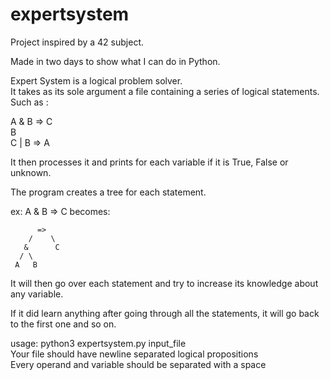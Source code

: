# expertsystem

Project inspired by a 42 subject.

Made in two days to show what I can do in Python.

Expert System is a logical problem solver.\
It takes as its sole argument a file containing a series of logical statements.\
Such as :

A & B => C\
B\
C | B => A

It then processes it and prints for each variable if it is True, False or unknown.

The program creates a tree for each statement.

ex: A & B => C becomes:

          =>
        /    \
       &      C
      / \
     A   B

It will then go over each statement and try to increase its knowledge about any variable.

If it did learn anything after going through all the statements,
   it will go back to the first one and so on.

usage: python3 expertsystem.py input_file\
Your file should have newline separated logical propositions\
Every operand and variable should be separated with a space
